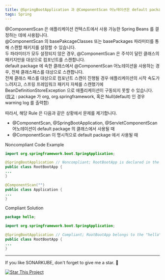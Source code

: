 ```yaml
---
title: @SpringBootApplication 과 @ComponentScan 어노테이션은 default package 에서 사용되서는 안됩니다.
tags: Spring
---
```


@ComponentScan 은 애플리케이션 컨텍스트에서 사용 가능한 Spring Beans 를 결정하는 데에 사용됩니다.  
@ComponentScan 의 basePakcageClasses 또는 basePackages 파라미터를 통해 스캔할 패키지를 설정할 수 있습니다.  
두 파라미터가 모두 설정되지 않은 경우, @ComponentScan 은 주석이 달린 클래스의 패키지만을 대상으로 컴포넌트를 스캔합니다.  
default package 에 속한 클래스에서 @ComponentScan 어노테이션을 사용하는 경우, 전체 클래스패스를 대상으로 스캔합니다.  
전체 클래스 패스를 대상으로 컴포넌트 스캔이 진행될 경우 애플리케이션의 시작 속도가 느려지고, 스프링 프레임워크 패키지 자체를 스캔했기에 BeanDefinitionStoreException 으로 애플리케이션이 구동되지 못할 수 있습니다.  
([참고](https://github.com/spring-projects/spring-boot/blob/725337f9765494c474f33fac3214afada4aeac04/spring-boot-project/spring-boot/src/main/java/org/springframework/boot/context/ConfigurationWarningsApplicationContextInitializer.java) : package 가 org, org.springframework, 혹은 Null(default) 인 경우 warning log 를 출력함)  

따라서, 해당 Rule 은 다음과 같은 상황에서 문제를 제기합니다.  
- @ComponentScan, @SpringBootApplication, @ServletComponentScan 어노테이션이 default package 의 클래스에서 사용될 때  
- @ComponentScan 이 명시적으로 default package 에서 사용될 때  


Noncompliant Code Example
```java
import org.springframework.boot.SpringApplication;

@SpringBootApplication // Noncompliant; RootBootApp is declared in the default package
public class RootBootApp {
...
}
```

```java
@ComponentScan("")
public class Application {
...
}
```

Compliant Solution
```java
package hello;

import org.springframework.boot.SpringApplication;

@SpringBootApplication // Compliant; RootBootApp belongs to the "hello" package
public class RootBootApp {
...
}
```

---

If you like SONARKUBE, don't forget to give me a star. :star2:

[![Star This Project](https://img.shields.io/github/stars/kantabile/sonarkube.svg?label=Stars&style=social)](https://github.com/kantabile/sonarkube)
